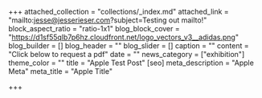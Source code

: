 +++
attached_collection = "collections/_index.md"
attached_link = "mailto:jesse@jesserieser.com?subject=Testing out mailto!"
block_aspect_ratio = "ratio-1x1"
blog_block_cover = "https://d1sf55qlb7p6hz.cloudfront.net/logo_vectors_v3__adidas.png"
blog_builder = []
blog_header = ""
blog_slider = []
caption = ""
content = "Click below to request a pdf"
date = ""
news_category = ["exhibition"]
theme_color = ""
title = "Apple Test Post"
[seo]
meta_description = "Apple Meta"
meta_title = "Apple Title"

+++
